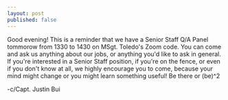 ```yaml
---
layout: post
published: false
---
```


Good evening! This is a reminder that we have a Senior Staff Q/A Panel tommorow from 1330 to 1430 on MSgt. Toledo's Zoom code. You can come and ask us anything about our jobs, or anything you'd like to ask in general. If you're interested in a Senior Staff position, if you're on the fence, or even if you don't know at all, we highly encourage you to come, because your mind might change or you might learn something useful! Be there or (be)^2

-c/Capt. Justin Bui
